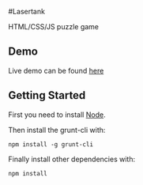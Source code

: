 #Lasertank

HTML/CSS/JS puzzle game

## Demo

Live demo can be found [here](https://tonai.github.io/lasertank3/html/game.html)

## Getting Started
First you need to install [Node](http://nodejs.org/).

Then install the grunt-cli with:
```shell
npm install -g grunt-cli
```

Finally install other dependencies with:
```shell
npm install
```
